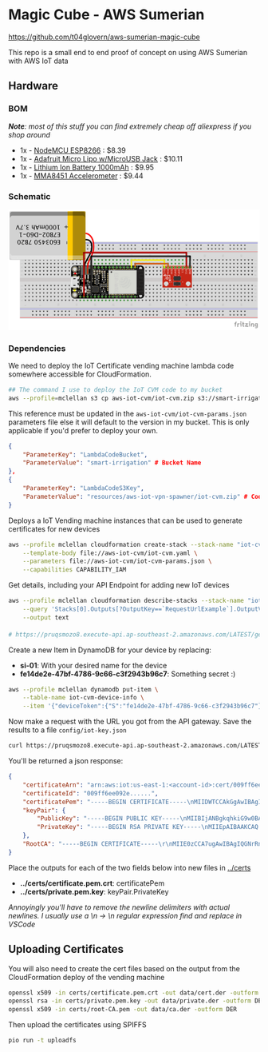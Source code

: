 # Magic Cube - AWS Sumerian

https://github.com/t04glovern/aws-sumerian-magic-cube

This repo is a small end to end proof of concept on using AWS Sumerian with AWS IoT data

## Hardware

### BOM

***Note**: most of this stuff you can find extremely cheap off aliexpress if you shop around*

- 1x - [NodeMCU ESP8266](https://amzn.to/2BgZhnF) : $8.39
- 1x - [Adafruit Micro Lipo w/MicroUSB Jack](https://amzn.to/2Da2yp0) : $10.11
- 1x - [Lithium Ion Battery 1000mAh](https://www.sparkfun.com/products/13813) : $9.95
- 1x - [MMA8451 Accelerometer](https://amzn.to/2t5DV8d) : $9.44

### Schematic

![ESP8266 Schematic](aws-iot-esp8266/design/esp8266-circuit-design.png)

### Dependencies

We need to deploy the IoT Certificate vending machine lambda code somewhere accessible for CloudFormation.

```bash
## The command I use to deploy the IoT CVM code to my bucket
aws --profile=mclellan s3 cp aws-iot-cvm/iot-cvm.zip s3://smart-irrigation/resources/aws-iot-vpn-spawner/iot-cvm.zip
```

This reference must be updated in the `aws-iot-cvm/iot-cvm-params.json` parameters file else it will default to the version in my bucket. This is only applicable if you'd prefer to deploy your own.

```json
{
    "ParameterKey": "LambdaCodeBucket",
    "ParameterValue": "smart-irrigation" # Bucket Name
},
{
    "ParameterKey": "LambdaCodeS3Key",
    "ParameterValue": "resources/aws-iot-vpn-spawner/iot-cvm.zip" # Code Location
}
```

Deploys a IoT Vending machine instances that can be used to generate certificates for new devices

```bash
aws --profile mclellan cloudformation create-stack --stack-name "iot-cvm" \
    --template-body file://aws-iot-cvm/iot-cvm.yaml \
    --parameters file://aws-iot-cvm/iot-cvm-params.json \
    --capabilities CAPABILITY_IAM
```

Get details, including your API Endpoint for adding new IoT devices

```bash
aws --profile mclellan cloudformation describe-stacks --stack-name "iot-cvm" \
    --query 'Stacks[0].Outputs[?OutputKey==`RequestUrlExample`].OutputValue' \
    --output text

# https://pruqsmozo8.execute-api.ap-southeast-2.amazonaws.com/LATEST/getcert?serialNumber=value1&deviceToken=value2
```

Create a new Item in DynamoDB for your device by replacing:

- **si-01**: With your desired name for the device
- **fe14de2e-47bf-4786-9c66-c3f2943b96c7**: Something secret :)

```bash
aws --profile mclellan dynamodb put-item \
    --table-name iot-cvm-device-info \
    --item '{"deviceToken":{"S":"fe14de2e-47bf-4786-9c66-c3f2943b96c7"},"serialNumber":{"S":"si-02"}}'
```

Now make a request with the URL you got from the API gateway. Save the results to a file `config/iot-key.json`

```bash
curl https://pruqsmozo8.execute-api.ap-southeast-2.amazonaws.com/LATEST/getcert?serialNumber=si-01&deviceToken=fe14de2e-47bf-4786-9c66-c3f2943b96c7
```

You'll be returned a json response:

```json
{
    "certificateArn": "arn:aws:iot:us-east-1:<account-id>:cert/009ff6ee0.........",
    "certificateId": "009ff6ee092e......",
    "certificatePem": "-----BEGIN CERTIFICATE-----\nMIIDWTCCAkGgAwIBAgIUZiIgLi......-----END CERTIFICATE-----\n",
    "keyPair": {
        "PublicKey": "-----BEGIN PUBLIC KEY-----\nMIIBIjANBgkqhkiG9w0BAQEFAAO.......-----END PUBLIC KEY-----\n",
        "PrivateKey": "-----BEGIN RSA PRIVATE KEY-----\nMIIEpAIBAAKCAQ........-----END RSA PRIVATE KEY-----\n"
    },
    "RootCA": "-----BEGIN CERTIFICATE-----\r\nMIIE0zCCA7ugAwIBAgIQGNrRniZ96Lt........-----END CERTIFICATE-----"
}
```

Place the outputs for each of the two fields below into new files in [../certs](../certs)

- **../certs/certificate.pem.crt**: certificatePem
- **../certs/private.pem.key**: keyPair.PrivateKey

*Annoyingly you'll have to remove the newline delimiters with actual newlines. I usually use a \\n -> \n regular expression find and replace in VSCode*

## Uploading Certificates

You will also need to create the cert files based on the output from the CloudFormation deploy of the vending machine

```bash
openssl x509 -in certs/certificate.pem.crt -out data/cert.der -outform DER
openssl rsa -in certs/private.pem.key -out data/private.der -outform DER
openssl x509 -in certs/root-CA.pem -out data/ca.der -outform DER
```

Then upload the certificates using SPIFFS

```bash
pio run -t uploadfs
```

